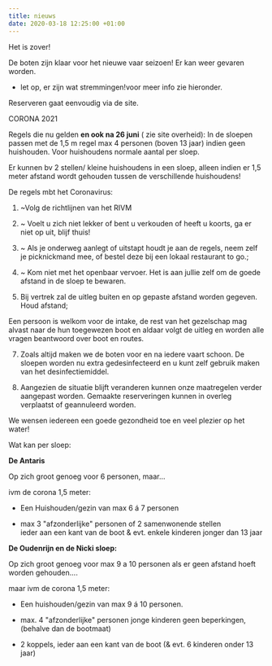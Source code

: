 ```yaml
---
title: nieuws
date: 2020-03-18 12:25:00 +01:00
---
```


Het is zover!

De boten zijn klaar voor het nieuwe vaar seizoen!
Er kan weer gevaren worden.

* let op, er zijn wat stremmingen!voor meer info zie hieronder.

Reserveren gaat eenvoudig via de site.

CORONA 2021

Regels die nu gelden **en ook na 26 juni** ( zie site overheid):
In de sloepen passen met de 1,5 m regel
max 4 personen (boven 13 jaar) indien geen huishouden.
Voor huishoudens normale aantal per sloep. 

Er kunnen bv 2 stellen/ kleine huishoudens in een sloep, alleen indien er 1,5 meter afstand wordt gehouden tussen de verschillende huishoudens! 

De regels mbt het Coronavirus:

1. ~Volg de richtlijnen van het RIVM
2. ~ Voelt u zich niet lekker of bent u verkouden of heeft u koorts, ga er niet op uit, blijf thuis!
3. ~ Als je onderweg aanlegt of uitstapt houdt je aan de regels, neem zelf je picknickmand mee, of bestel deze bij een lokaal restaurant to go.; 
4. ~ Kom niet met het openbaar vervoer.
Het is aan jullie zelf om de goede afstand in de sloep te bewaren.

6. Bij vertrek zal de uitleg buiten en op gepaste afstand worden gegeven. Houd afstand;

Een persoon is welkom voor de intake,  de rest van het gezelschap mag alvast naar de hun toegewezen boot en aldaar volgt de uitleg en worden alle vragen beantwoord over boot en routes.

7. Zoals altijd maken we de boten voor en na iedere vaart schoon.
De sloepen worden nu extra gedesinfecteerd en u kunt zelf gebruik maken van het desinfectiemiddel.

8. Aangezien de situatie blijft veranderen kunnen onze maatregelen verder aangepast worden. Gemaakte reserveringen kunnen in overleg verplaatst of geannuleerd worden.

We wensen iedereen een goede gezondheid toe en veel plezier op het water!

Wat kan per sloep:

**De Antaris**

Op zich groot genoeg voor 6 personen, maar...

ivm de corona 1,5 meter:

- Een Huishouden/gezin van max 6 á 7 personen

- max 3 "afzonderlijke"  personen of 2 samenwonende stellen  
ieder aan een kant van de boot & evt. enkele kinderen jonger dan 13 jaar



**De Oudenrijn en de Nicki sloep:**

Op zich groot genoeg voor max 9 a 10 personen als er geen afstand hoeft worden gehouden....

maar ivm de corona 1,5 meter:

- Een huishouden/gezin van max 9 á 10 personen.

- max. 4 "afzonderlijke" personen  jonge kinderen geen beperkingen, (behalve dan de bootmaat)

- 2 koppels, ieder aan een kant van de boot (& evt. 6 kinderen onder 13 jaar)


